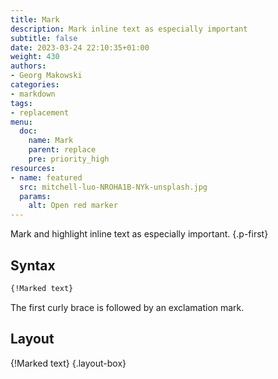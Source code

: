 ```yaml
---
title: Mark
description: Mark inline text as especially important
subtitle: false
date: 2023-03-24 22:10:35+01:00
weight: 430
authors:
- Georg Makowski
categories:
- markdown
tags:
- replacement
menu:
  doc:
    name: Mark
    parent: replace
    pre: priority_high
resources:
- name: featured
  src: mitchell-luo-NROHA1B-NYk-unsplash.jpg
  params:
    alt: Open red marker
---
```


Mark and highlight inline text as especially important.
{.p-first}
<!--more-->

## Syntax

```md {.left-in}
{‍!Marked text} 
```

The first curly brace is followed by an exclamation mark.

## Layout

{!Marked text}
{.layout-box}